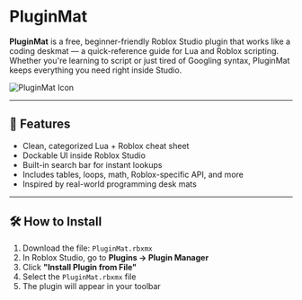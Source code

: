 # PluginMat

**PluginMat** is a free, beginner-friendly Roblox Studio plugin that works like a coding deskmat — a quick-reference guide for Lua and Roblox scripting. Whether you're learning to script or just tired of Googling syntax, PluginMat keeps everything you need right inside Studio.

![PluginMat Icon](assets/icon.png)

---

## 🔧 Features

- Clean, categorized Lua + Roblox cheat sheet
- Dockable UI inside Roblox Studio
- Built-in search bar for instant lookups
- Includes tables, loops, math, Roblox-specific API, and more
- Inspired by real-world programming desk mats

---

## 🛠️ How to Install

1. Download the file: `PluginMat.rbxmx`
2. In Roblox Studio, go to **Plugins → Plugin Manager**
3. Click **"Install Plugin from File"**
4. Select the `PluginMat.rbxmx` file
5. The plugin will appear in your toolbar
